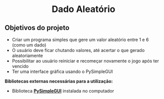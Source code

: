<h1 align="center">Dado Aleatório</h1>


<h2>Objetivos do projeto</h2>

- Criar um programa simples que gere um valor aleatório entre 1 e 6 (como um dado)
- O usuário deve ficar chutando valores, até acertar o que gerado aleatoriamente
- Possibilitar ao usuário reiniciar e recomeçar novamente o jogo após ter vencido
- Ter uma interface gráfica usando o PySimpleGUI


<strong>Bibliotecas externas necessárias para a utilização:</strong>
- Biblioteca <strong><a href="https://pypi.org/project/PySimpleGUI/">PySimpleGUI</a></strong> instalada no computador
